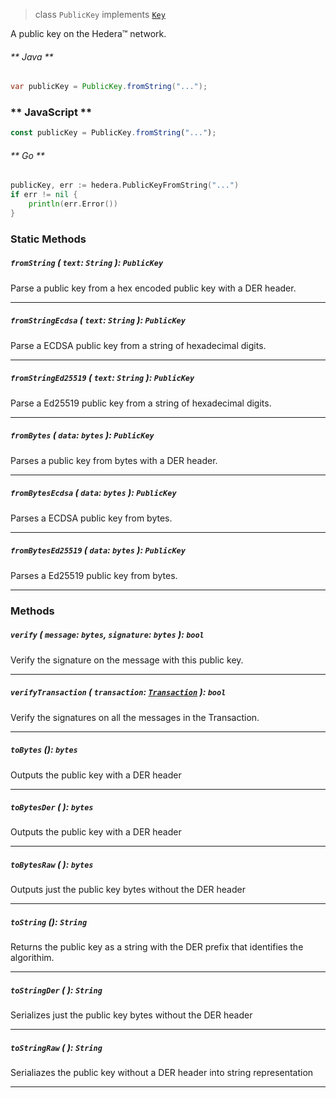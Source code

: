 > class `PublicKey` implements [`Key`](reference/cryptography/Key.md)

A public key on the Hedera™ network.

<!-- tabs:start -->

###### ** Java **

```java
var publicKey = PublicKey.fromString("...");
```

### ** JavaScript **

```javascript
const publicKey = PublicKey.fromString("...");
```

###### ** Go **

```go
publicKey, err := hedera.PublicKeyFromString("...")
if err != nil {
    println(err.Error())
}
```

<!-- tabs:end -->

### Static Methods

##### `fromString` ( `text`: `String` ): `PublicKey`

Parse a public key from a hex encoded public key with a DER header.

---

##### `fromStringEcdsa` ( `text`: `String` ): `PublicKey`

Parse a ECDSA public key from a string of hexadecimal digits.

---

##### `fromStringEd25519` ( `text`: `String` ): `PublicKey`

Parse a Ed25519 public key from a string of hexadecimal digits.

---

##### `fromBytes` ( `data`: `bytes` ): `PublicKey`

Parses a public key from bytes with a DER header.

---

##### `fromBytesEcdsa` ( `data`: `bytes` ): `PublicKey`

Parses a ECDSA public key from bytes.

---

##### `fromBytesEd25519` ( `data`: `bytes` ): `PublicKey`

Parses a Ed25519 public key from bytes.

---

### Methods

##### `verify` ( `message`: `bytes`, `signature`: `bytes` ): `bool`

Verify the signature on the message with this public key.

---

##### `verifyTransaction` ( `transaction`: [`Transaction`](reference/core/Transaction.md) ): `bool`

Verify the signatures on all the messages in the Transaction.

---

##### `toBytes` (): `bytes`

Outputs the public key with a DER header 

---

##### `toBytesDer` ( ): `bytes`

Outputs the public key with a DER header 

---

##### `toBytesRaw` ( ): `bytes`

Outputs just the public key bytes without the DER header

---

##### `toString` (): `String`

Returns the public key as a string with the DER prefix that identifies the algorithim.

---

##### `toStringDer` ( ): `String`

Serializes just the public key bytes without the DER header

---

##### `toStringRaw` ( ): `String`

Serialiazes the public key without a DER header into string representation

---
